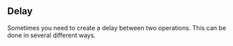 ## Delay

Sometimes you need to create a delay between two
operations. This can be done in several different ways.
